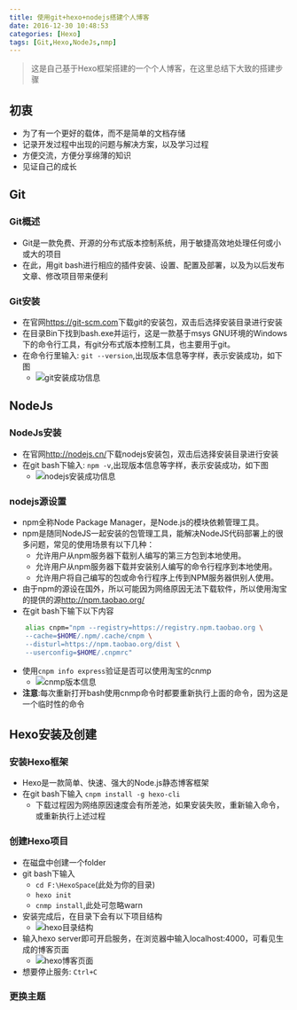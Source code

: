 ```yaml
---
title: 使用git+hexo+nodejs搭建个人博客
date: 2016-12-30 10:48:53
categories: [Hexo]
tags: [Git,Hexo,NodeJs,nmp]
---
```


> 这是自己基于Hexo框架搭建的一个个人博客，在这里总结下大致的搭建步骤

<!-- more -->

## 初衷
- 为了有一个更好的载体，而不是简单的文档存储
- 记录开发过程中出现的问题与解决方案，以及学习过程
- 方便交流，方便分享绵薄的知识
- 见证自己的成长

## Git

### Git概述

- Git是一款免费、开源的分布式版本控制系统，用于敏捷高效地处理任何或小或大的项目
- 在此，用git bash进行相应的插件安装、设置、配置及部署，以及为以后发布文章、修改项目带来便利

### Git安装
- 在官网<https://git-scm.com>下载git的安装包，双击后选择安装目录进行安装
- 在目录Bin下找到bash.exe并运行，这是一款基于msys GNU环境的Windows下的命令行工具，有git分布式版本控制工具，也主要用于git。
- 在命令行里输入: `git --version`,出现版本信息等字样，表示安装成功，如下图
	- ![git安装成功信息](/images/git安装成功.png)

## NodeJs

### NodeJs安装
- 在官网<http://nodejs.cn/>下载nodejs安装包，双击后选择安装目录进行安装
- 在git bash下输入: `npm -v`,出现版本信息等字样，表示安装成功，如下图
	- ![nodejs安装成功信息](/images/nodejs安装成功.png)

### nodejs源设置
- npm全称Node Package Manager，是Node.js的模块依赖管理工具。
- npm是随同NodeJS一起安装的包管理工具，能解决NodeJS代码部署上的很多问题，常见的使用场景有以下几种：
	- 允许用户从npm服务器下载别人编写的第三方包到本地使用。
	- 允许用户从npm服务器下载并安装别人编写的命令行程序到本地使用。
	- 允许用户将自己编写的包或命令行程序上传到NPM服务器供别人使用。
- 由于npm的源设在国外，所以可能因为网络原因无法下载软件，所以使用淘宝的提供的源<http://npm.taobao.org/>
- 在git bash下输下以下内容
``` bash
	alias cnpm="npm --registry=https://registry.npm.taobao.org \
	--cache=$HOME/.npm/.cache/cnpm \
	--disturl=https://npm.taobao.org/dist \
	--userconfig=$HOME/.cnpmrc"
```
- 使用`cnpm info express`验证是否可以使用淘宝的cnmp
	- ![cnmp版本信息](/images/cnmp信息.png)
- **注意**:每次重新打开bash使用cnmp命令时都要重新执行上面的命令，因为这是一个临时性的命令

## Hexo安装及创建

### 安装Hexo框架
- Hexo是一款简单、快速、强大的Node.js静态博客框架
- 在git bash下输入 `cnpm install -g hexo-cli`
	- 下载过程因为网络原因速度会有所差池，如果安装失败，重新输入命令，或重新执行上述过程

### 创建Hexo项目
- 在磁盘中创建一个folder
- git bash下输入
	- `cd F:\HexoSpace`(此处为你的目录)
	- `hexo init`
	- `cnmp install`,此处可忽略warn
- 安装完成后，在目录下会有以下项目结构
	- ![hexo目录结构](/images/hexo安装目录.png)
- 输入hexo server即可开启服务，在浏览器中输入localhost:4000，可看见生成的博客页面
	- ![hexo博客页面](/images/hexo博客页面.png)
- 想要停止服务: `Ctrl+C`

### 更换主题
